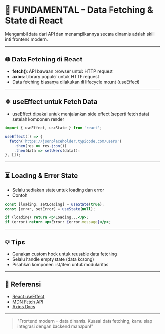 # 🧱 FUNDAMENTAL – Data Fetching & State di React

Mengambil data dari API dan menampilkannya secara dinamis adalah skill inti frontend modern.

---

## 🌐 Data Fetching di React

- **fetch()**: API bawaan browser untuk HTTP request
- **axios**: Library populer untuk HTTP request
- Data fetching biasanya dilakukan di lifecycle mount (useEffect)

---

## ⚛️ useEffect untuk Fetch Data

- useEffect dipakai untuk menjalankan side effect (seperti fetch data) setelah komponen render

```jsx
import { useEffect, useState } from 'react';

useEffect(() => {
  fetch('https://jsonplaceholder.typicode.com/users')
    .then(res => res.json())
    .then(data => setUsers(data));
}, []);
```

---

## ⏳ Loading & Error State

- Selalu sediakan state untuk loading dan error
- Contoh:

```jsx
const [loading, setLoading] = useState(true);
const [error, setError] = useState(null);

if (loading) return <p>Loading...</p>;
if (error) return <p>Error: {error.message}</p>;
```

---

## 💡 Tips

- Gunakan custom hook untuk reusable data fetching
- Selalu handle empty state (data kosong)
- Pisahkan komponen list/item untuk modularitas

---

## 🔗 Referensi
- [React useEffect](https://react.dev/reference/react/useEffect)
- [MDN Fetch API](https://developer.mozilla.org/en-US/docs/Web/API/Fetch_API)
- [Axios Docs](https://axios-http.com/)

---

> "Frontend modern = data dinamis. Kuasai data fetching, kamu siap integrasi dengan backend manapun!" 